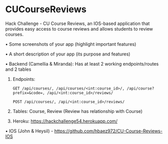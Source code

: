 # CUCourseReviews
Hack Challenge - CU Course Reviews, an IOS-based application that provides easy access to course reviews and allows students to review courses.

• Some screenshots of your app (highlight important features)

• A short description of your app (its purpose and features)

• Backend (Camellia & Miranda): Has at least 2 working endpoints/routes and 2 tables 

1. Endpoints: 

       GET /api/courses/, /api/courses/<int:course_id>/, /api/course?prefix=&code=, /api/<int:course_id>/reviews/

       POST /api/courses/, /api/<int:course_id>/reviews/
2. Tables: Course, Review (Review has relationship with Course)
3. Heroku: https://hackchallenge54.herokuapp.com/

• IOS (John & Heysil) - https://github.com/hbaez972/CU-Course-Reviews-IOS
